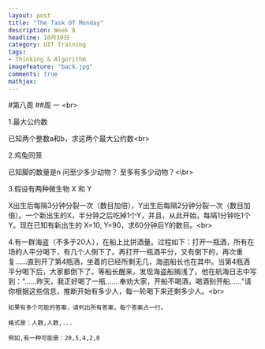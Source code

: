 ```yaml
---
layout: post
title: "The Task Of Monday"
description: Week 8
headline: 10月19日
category: UIT Training
tags:  
- Thinking & Algorithm
imagefeature: "back.jpg"
comments: true
mathjax: 
---
```


#第八周
##周 一
\<br>

1.最大公约数

已知两个整数a和b，求这两个最大公约数\<br>

2.鸡兔同笼

已知脚的数量是n
问至少多少动物？
至多有多少动物？<\br>

3.假设有两种微生物 X 和 Y

X出生后每隔3分钟分裂一次（数目加倍），Y出生后每隔2分钟分裂一次（数目加倍）。一个新出生的X，半分钟之后吃掉1个Y，并且，从此开始，每隔1分钟吃1个Y。现在已知有新出生的 X=10, Y=90，求60分钟后Y的数目。\<br>

4.有一群海盗（不多于20人），在船上比拼酒量。过程如下：打开一瓶酒，所有在场的人平分喝下，有几个人倒下了。再打开一瓶酒平分，又有倒下的，再次重复......直到开了第4瓶酒，坐着的已经所剩无几，海盗船长也在其中。当第4瓶酒平分喝下后，大家都倒下了。等船长醒来，发现海盗船搁浅了。他在航海日志中写到：“......昨天，我正好喝了一瓶.......奉劝大家，开船不喝酒，喝酒别开船......”请你根据这些信息，推断开始有多少人，每一轮喝下来还剩多少人。\<br>

    如果有多个可能的答案，请列出所有答案，每个答案占一行。

    格式是：人数,人数,...

    例如,有一种可能是：20,5,4,2,0